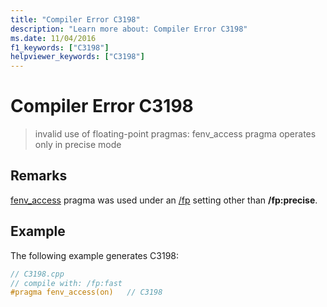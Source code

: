```yaml
---
title: "Compiler Error C3198"
description: "Learn more about: Compiler Error C3198"
ms.date: 11/04/2016
f1_keywords: ["C3198"]
helpviewer_keywords: ["C3198"]
---
```

# Compiler Error C3198

> invalid use of floating-point pragmas: fenv_access pragma operates only in precise mode

## Remarks

[fenv_access](../../preprocessor/fenv-access.md) pragma was used under an [/fp](../../build/reference/fp-specify-floating-point-behavior.md) setting other than **/fp:precise**.

## Example

The following example generates C3198:

```cpp
// C3198.cpp
// compile with: /fp:fast
#pragma fenv_access(on)   // C3198
```
